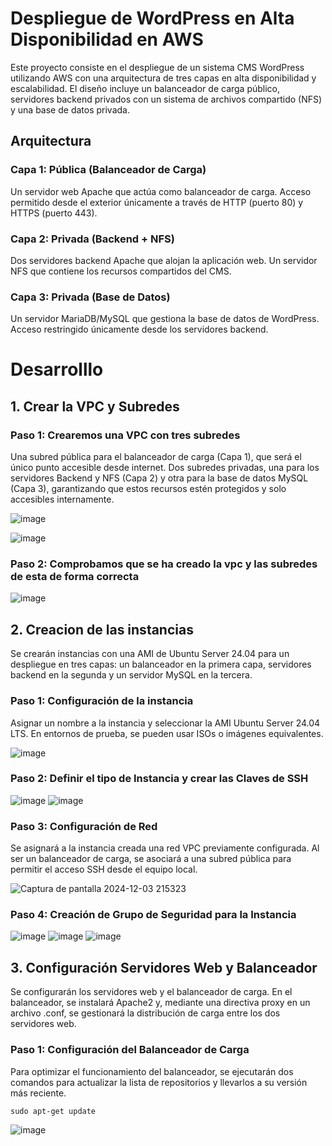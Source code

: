 # Despliegue de WordPress en Alta Disponibilidad en AWS 
Este proyecto consiste en el despliegue de un sistema CMS WordPress utilizando AWS con una arquitectura de tres capas en alta disponibilidad y escalabilidad. El diseño incluye un balanceador de carga público, servidores backend privados con un sistema de archivos compartido (NFS) y una base de datos privada.

## Arquitectura
### Capa 1: Pública (Balanceador de Carga)
Un servidor web Apache que actúa como balanceador de carga.
Acceso permitido desde el exterior únicamente a través de HTTP (puerto 80) y HTTPS (puerto 443).
### Capa 2: Privada (Backend + NFS)
Dos servidores backend Apache que alojan la aplicación web.
Un servidor NFS que contiene los recursos compartidos del CMS.
### Capa 3: Privada (Base de Datos)
Un servidor MariaDB/MySQL que gestiona la base de datos de WordPress.
Acceso restringido únicamente desde los servidores backend.
# Desarrolllo
## 1. Crear la VPC y Subredes
### Paso 1: Crearemos una VPC con tres subredes

Una subred pública para el balanceador de carga (Capa 1), que será el único punto accesible desde internet.
Dos subredes privadas, una para los servidores Backend y NFS (Capa 2) y otra para la base de datos MySQL (Capa 3), garantizando que estos recursos estén protegidos y solo accesibles internamente.

![image](https://github.com/user-attachments/assets/046f851d-1da4-4c15-97de-bbb22cbad298)

![image](https://github.com/user-attachments/assets/a4398091-b22e-45a5-903b-1ffcbef76611)

### Paso 2: Comprobamos que se ha creado la vpc y las subredes de esta de forma correcta
![image](https://github.com/user-attachments/assets/520611e7-cceb-4779-8e80-38b77bd937e3)

## 2. Creacion de las instancias 
Se crearán instancias con una AMI de Ubuntu Server 24.04 para un despliegue en tres capas: un balanceador en la primera capa, servidores backend en la segunda y un servidor MySQL en la tercera.

### Paso 1: Configuración de la instancia
Asignar un nombre a la instancia y seleccionar la AMI Ubuntu Server 24.04 LTS. En entornos de prueba, se pueden usar ISOs o imágenes equivalentes.

![image](https://github.com/user-attachments/assets/973d4bea-a08b-47c9-8a41-674d7fd2d82d)

### Paso 2: Definir el tipo de Instancia y crear las Claves de SSH

![image](https://github.com/user-attachments/assets/58d0c5a1-45e6-49b1-994b-f59310e3820b)
![image](https://github.com/user-attachments/assets/4bbf5985-ddc1-4074-a211-5f5be6802148)

### Paso 3: Configuración de Red
Se asignará a la instancia creada una red VPC previamente configurada. Al ser un balanceador de carga, se asociará a una subred pública para permitir el acceso SSH desde el equipo local.

![Captura de pantalla 2024-12-03 215323](https://github.com/user-attachments/assets/a1fde9de-c9a0-449c-bcfe-910f40480e39)

### Paso 4: Creación de Grupo de Seguridad para la Instancia

![image](https://github.com/user-attachments/assets/7394e885-7a66-4fd4-88a4-0cd7b3b629d2)
![image](https://github.com/user-attachments/assets/4af3c169-aab2-4201-818b-49208d85c752)
![image](https://github.com/user-attachments/assets/d0d48d1d-d86a-4e7a-bc57-2b88224d4710)

## 3. Configuración Servidores Web y Balanceador
Se configurarán los servidores web y el balanceador de carga. En el balanceador, se instalará Apache2 y, mediante una directiva proxy en un archivo .conf, se gestionará la distribución de carga entre los dos servidores web.

### Paso 1: Configuración del Balanceador de Carga
Para optimizar el funcionamiento del balanceador, se ejecutarán dos comandos para actualizar la lista de repositorios y llevarlos a su versión más reciente.
```
sudo apt-get update
```


![image](https://github.com/user-attachments/assets/5b4efa0f-d0ec-4f9c-b670-244e5231c0fd)













